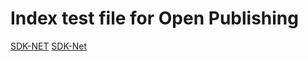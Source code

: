 # Index test file for Open Publishing





[SDK-NET] [SDK-Net]

[SDK-Net]: ./manageconnection.md#security-token
